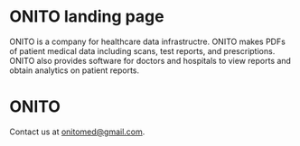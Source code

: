 # ONITO landing page

ONITO is a company for healthcare data infrastructre. ONITO makes PDFs of patient medical data including scans, test reports, and prescriptions. ONITO also provides software for doctors and hospitals to view reports and obtain analytics on patient reports.

# ONITO

Contact us at onitomed@gmail.com.
